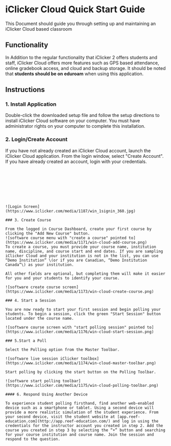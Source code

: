 # iClicker Cloud Quick Start Guide

This Document should guide you through setting up and maintaining an iClicker Cloud based classroom

## Functionality

In Addition to the regular functionality that iClicker 2 offers students and staff, iClicker Cloud offers more features such as GPS based attendance, online gradebook access, and cloud and backup storage. It should be noted that **students should be on eduroam** when using this application.

## Instructions

### 1. Install Application

Double-click the downloaded setup file and follow the setup directions to install iClicker Cloud software on your computer. You must have administrator rights on your computer to complete this installation.

### 2. Login/Create Account

If you have not already created an iClicker Cloud account, launch the iClicker Cloud application. From the login window, select "Create Account". If you have already created an account, login with your credentials.
```

  






![Login Screen](https://www.iclicker.com/media/1187/win_1signin_360.jpg)

### 3. Create Course

From the logged in Course Dashboard, create your first course by clicking the "Add New Course" button.  
![software course menu with "create a course" pointed to](https://www.iclicker.com/media/1171/win-cloud-add-course.png)  
To create a course, you must provide your course name, institution name, discipline, and course start and end dates. If you are sampling iClicker Cloud and your institution is not in the list, you can use “Demo Institution” \(or if you are Canadian, “Demo Institution Canada”\) as your institution.

All other fields are optional, but completing them will make it easier for you and your students to identify your course.

![software create course screen](https://www.iclicker.com/media/1173/win-cloud-create-course.png)

### 4. Start a Session

You are now ready to start your first session and begin polling your students. To begin a session, click the green "Start Session" button located under the course name.

![software course screen with "start polling session" pointed to](https://www.iclicker.com/media/1176/win-cloud-start-session.png)

### 5.Start a Poll

Select the Polling option from the Master Toolbar.

![software live session iClicker toolbox](https://www.iclicker.com/media/1174/win-cloud-master-toolbar.png)

Start polling by clicking the start button on the Polling Toolbar.

![software start polling toolbar](https://www.iclicker.com/media/1175/win-cloud-polling-toolbar.png)

#### 6. Respond Using Another Device

To experience student polling firsthand, find another web-enabled device such as a smartphone or tablet. Using a second device will provide a more realistic simulation of the student experience. From your second device, visit the student website at [app.reef-education.com](http://app.reef-education.com/) and log in using the credentials for the instructor account you created in step 2. Add the course you created in step 3 by selecting the “+” button and searching for your course institution and course name. Join the session and respond to the question.

